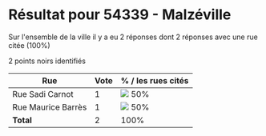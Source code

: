 # Résultat pour 54339 - Malzéville

Sur l'ensemble de la ville il y a eu 2 réponses dont 2 réponses avec une rue citée (100%)

2 points noirs identifiés

| Rue | Vote | % / les rues cités|
|-----|------|-------------------|
| Rue Sadi Carnot | 1 | <img src="../../img/bar_50.gif" />&nbsp;50%|
| Rue Maurice Barrès | 1 | <img src="../../img/bar_50.gif" />&nbsp;50%|
| **Total** | 2 | 100%|
